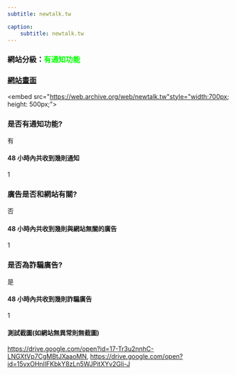 ```yaml
---
subtitle: newtalk.tw

caption:
	subtitle: newtalk.tw
---
```


<h3>網站分級：<font color="#00FF00">有通知功能</font></h3>

### [網站畫面](newtalk.tw)
<embed src="https://web.archive.org/web/newtalk.tw"style="width:700px; height: 500px;">

### 是否有通知功能?
有

#### 48 小時內共收到幾則通知
1

### 廣告是否和網站有關?
否

#### 48 小時內共收到幾則與網站無關的廣告
1

### 是否為詐騙廣告?
是

#### 48 小時內共收到幾則詐騙廣告
1

#### 測試截圖(如網站無異常則無截圖)
https://drive.google.com/open?id=17-Tr3u2nnhC-LNGXtVp7CgMBtJXaaoMN, https://drive.google.com/open?id=15vxOHnIlFKbkY8zLn5WJPitXYv2Gli-J

